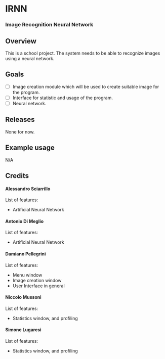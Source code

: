 # IRNN
### Image Recognition Neural Network

## Overview
This is a school project. The system needs to be able to recognize images using a neural network.

## Goals
- [ ] Image creation module which will be used to create suitable image for the program.
- [ ] Interface for statistic and usage of the program.
- [ ] Neural network.

## Releases
None for now.

## Example usage
N/A

## Credits
#### Alessandro Sciarrillo
List of features:
- Artificial Neural Network
#### Antonio Di Meglio
List of features:
- Artificial Neural Network
#### Damiano Pellegrini
List of features:
- Menu window
- Image creation window
- User Interface in general
#### Niccolo Mussoni
List of features:
- Statistics window, and profiling
#### Simone Lugaresi
List of features:
- Statistics window, and profiling
